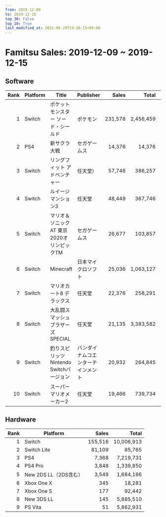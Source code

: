 ```yaml
---
from: 2019-12-09
to: 2019-12-15
top_30: False
top_10: True
last_modified_at: 2021-08-29T19:38:15+09:00
---
```

# Famitsu Sales: 2019-12-09 ~ 2019-12-15
## Software
| Rank | Platform | Title | Publisher | Sales | Total | Rate | New |
| -: | -- | -- | -- | -: | -: | -: | -- |
| 1 | Switch | ポケットモンスター ソード・シールド | ポケモン | 231,578 | 2,456,459 |  |  |
| 2 | PS4 | 新サクラ大戦 | セガゲームス | 14,376 | 14,376 |  | **New** |
| 3 | Switch | リングフィット アドベンチャー | 任天堂） | 57,746 | 386,257 |  |  |
| 4 | Switch | ルイージマンション3 | 任天堂 | 48,449 | 367,746 |  |  |
| 5 | Switch | マリオ＆ソニック AT 東京2020オリンピックTM | セガゲームス | 26,677 | 103,857 |  |  |
| 6 | Switch | Minecraft | 日本マイクロソフト | 25,036 | 1,063,127 |  |  |
| 7 | Switch | マリオカート8 デラックス | 任天堂 | 22,376 | 258,291 |  |  |
| 8 | Switch | 大乱闘スマッシュブラザーズ SPECIAL | 任天堂 | 21,135 | 3,383,582 |  |  |
| 9 | Switch | 釣りスピリッツ Nintendo Switchバージョン | バンダイナムコエンターテインメント | 20,932 | 264,845 |  |  |
| 10 | Switch | スーパーマリオメーカー2 | 任天堂 | 19,466 | 739,734 |  |  |

## Hardware
| Rank | Platform | Sales | Total |
| -: | -- | -: | -: |
| 1 | Switch | 155,516 | 10,006,913 |
| 2 | Switch Lite | 81,109 | 85,765 |
| 3 | PS4 | 7,368 | 7,219,731 |
| 4 | PS4 Pro | 3,848 | 1,339,850 |
| 5 | New 2DS LL（2DS含む） | 3,549 | 1,684,166 |
| 6 | Xbox One X | 345 | 18,281 |
| 7 | Xbox One S | 177 | 92,442 |
| 8 | New 3DS LL | 145 | 5,885,510 |
| 9 | PS Vita | 51 | 5,862,931 |
